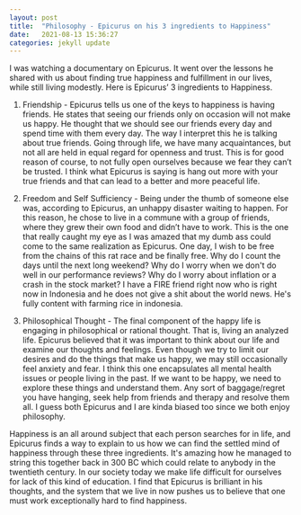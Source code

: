 ```yaml
---
layout: post
title:  "Philosophy - Epicurus on his 3 ingredients to Happiness"
date:   2021-08-13 15:36:27
categories: jekyll update
---
```


I was watching a documentary on Epicurus. It went over the lessons he shared with us about finding true happiness and fulfillment in our lives, while still living modestly.  Here is Epicurus’ 
3 ingredients to Happiness.


1)  Friendship - Epicurus tells us one of the keys to happiness is having friends. He states that seeing our friends only on occasion will not make us happy. He thought that we should see our friends every day and spend time with them every day. The way I interpret this he is talking about true friends. Going through life, we have many acquaintances, but not all are held in equal regard for openness and trust. This is for good reason of course, to not fully open ourselves because we fear they can’t be trusted. I think what Epicurus is saying is hang out more with your true friends and that can lead to a better and more peaceful life.


2) Freedom and Self Sufficiency - Being under the thumb of someone else was, according to Epicurus, an unhappy disaster waiting to happen. For this reason, he chose to live in a commune with a group of friends, where they grew their own food and didn’t have to work. This is the one that really caught my eye as I was amazed that my dumb ass could come to the same realization as Epicurus. One day, I wish to be free from the chains of this rat race and be finally free. Why do I count the days until the next long weekend? Why do I  worry when we don't do well in our performance reviews? Why do I worry about inflation or a crash in the stock market? I have a FIRE friend right now who is right now in Indonesia and he does not give a shit about the world news. He's fully content with farming rice in indonesia. 


3) Philosophical Thought - The final component of the happy life is engaging in philosophical or rational thought. That is, living an analyzed life. Epicurus believed that it was important to think about our life and examine our thoughts and feelings. Even though we try to limit our desires and do the things that make us happy, we may still occasionally feel anxiety and fear. I think this one encapsulates all mental health issues or people living in the past.  If we want to be happy, we need to explore these things and understand them. Any sort of baggage/regret you have hanging, seek help from friends and therapy and resolve them all. I guess both Epicurus  and  I are kinda biased too since we both enjoy philosophy.


Happiness is an all around subject that each person searches for in life, and Epicurus finds a way to explain to us how we can find the settled mind of happiness through these three ingredients. It's amazing how he managed to string this together back in 300 BC which could relate to anybody in the twentieth century. In our society today we make life difficult for ourselves for lack of this kind of education. I find that Epicurus is brilliant in his thoughts, and the system that we live in now pushes us to believe that one must work exceptionally hard to find happiness.
